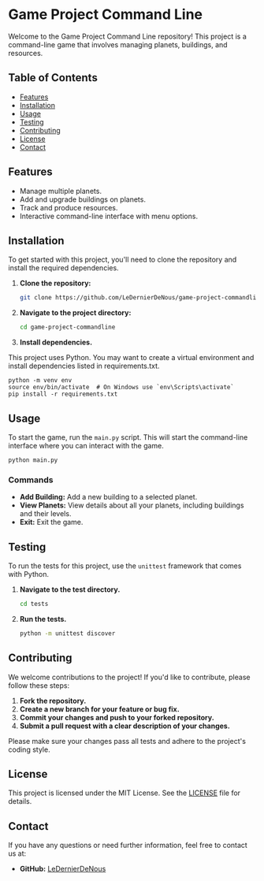 # Game Project Command Line

Welcome to the Game Project Command Line repository! This project is a command-line game that involves managing planets, buildings, and resources.

## Table of Contents

- [Features](#features)
- [Installation](#installation)
- [Usage](#usage)
- [Testing](#testing)
- [Contributing](#contributing)
- [License](#license)
- [Contact](#contact)

## Features

- Manage multiple planets.
- Add and upgrade buildings on planets.
- Track and produce resources.
- Interactive command-line interface with menu options.

## Installation

To get started with this project, you'll need to clone the repository and install the required dependencies.

1. **Clone the repository:**

   ```sh
   git clone https://github.com/LeDernierDeNous/game-project-commandline.git

2. **Navigate to the project directory:**

    ```sh 
    cd game-project-commandline

3. **Install dependencies.**

This project uses Python. You may want to create a virtual environment and install dependencies listed in requirements.txt.

    python -m venv env
    source env/bin/activate  # On Windows use `env\Scripts\activate`
    pip install -r requirements.txt

## Usage

To start the game, run the `main.py` script. This will start the command-line interface where you can interact with the game.

    python main.py

### Commands

- **Add Building:** Add a new building to a selected planet.
- **View Planets:** View details about all your planets, including buildings and their levels.
- **Exit:** Exit the game.

## Testing

To run the tests for this project, use the `unittest` framework that comes with Python.

1. **Navigate to the test directory.**

    ```sh
    cd tests
    ```

2. **Run the tests.**

    ```sh
    python -m unittest discover
    ```

## Contributing

We welcome contributions to the project! If you'd like to contribute, please follow these steps:

1. **Fork the repository.**
2. **Create a new branch for your feature or bug fix.**
3. **Commit your changes and push to your forked repository.**
4. **Submit a pull request with a clear description of your changes.**

Please make sure your changes pass all tests and adhere to the project's coding style.

## License

This project is licensed under the MIT License. See the [LICENSE](LICENSE) file for details.

## Contact

If you have any questions or need further information, feel free to contact us at:

- **GitHub:** [LeDernierDeNous](https://github.com/LeDernierDeNous)